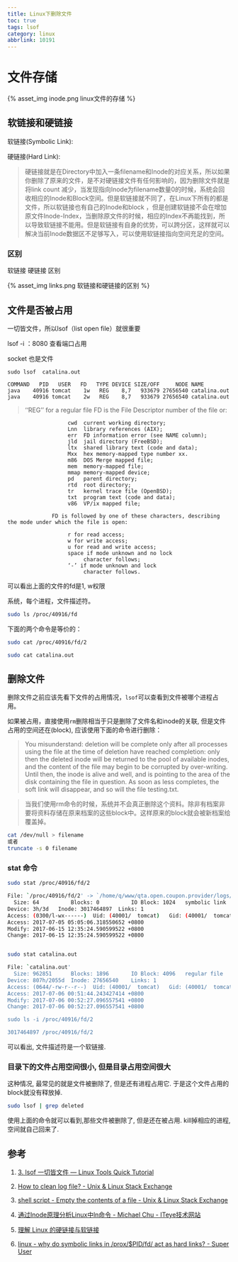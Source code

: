 ```yaml
---
title: Linux下删除文件
toc: true
tags: lsof
category: linux
abbrlink: 10191
---
```


# 文件存储

{%  asset_img   inode.png  linux文件的存储 %}

## 软链接和硬链接

软链接(Symbolic Link):

硬链接(Hard Link):

> 硬链接就是在Directory中加入一条filename和Inode的对应关系，所以如果你删除了原来的文件，是不对硬链接文件有任何影响的，因为删除文件就是将link count 减少，当发现指向Inode为filename数量0的时候，系统会回收相应的Inode和Block空间。但是软链接就不同了，在Linux下所有的都是文件，所以软链接也有自己的Inode和block ，但是创建软链接不会在增加原文件Inode-Index，当删除原文件的时候，相应的Index不再能找到，所以导致软链接不能用。但是软链接有自身的优势，可以跨分区，这样就可以解决当前Inode数据区不足够写入，可以使用软链接指向空间充足的空间。

### 区别

软链接  硬链接 区别

{%  asset_img   links.png  软链接和硬链接的区别 %}


## 文件是否被占用

一切皆文件，所以lsof（list open file）就很重要

lsof -i ：8080 查看端口占用

socket 也是文件


```
sudo lsof  catalina.out

COMMAND   PID   USER   FD   TYPE DEVICE SIZE/OFF     NODE NAME
java    40916 tomcat    1w   REG    8,7   933679 27656540 catalina.out
java    40916 tomcat    2w   REG    8,7   933679 27656540 catalina.out
```

>‘‘REG’’ for a regular file
> FD         is the File Descriptor number of the file or:

                       cwd  current working directory;
                       Lnn  library references (AIX);
                       err  FD information error (see NAME column);
                       jld  jail directory (FreeBSD);
                       ltx  shared library text (code and data);
                       Mxx  hex memory-mapped type number xx.
                       m86  DOS Merge mapped file;
                       mem  memory-mapped file;
                       mmap memory-mapped device;
                       pd   parent directory;
                       rtd  root directory;
                       tr   kernel trace file (OpenBSD);
                       txt  program text (code and data);
                       v86  VP/ix mapped file;

                  FD is followed by one of these characters, describing the mode under which the file is open:

                       r for read access;
                       w for write access;
                       u for read and write access;
                       space if mode unknown and no lock
                            character follows;
                       ‘-’ if mode unknown and lock
                            character follows.


可以看出上面的文件的fd是1, w权限



系统，每个进程，文件描述符。

```bash
sudo ls /proc/40916/fd
```

下面的两个命令是等价的：

```bash
sudo cat /proc/40916/fd/2

sudo cat catalina.out
```
## 删除文件

删除文件之前应该先看下文件的占用情况，`lsof`可以查看到文件被哪个进程占用。

如果被占用，直接使用`rm`删除相当于只是删除了文件名和inode的关联, 但是文件占用的空间还在(block), 应该使用下面的命令进行删除：


> You misunderstand: deletion will be complete only after all processes using the file at the time of deletion have reached completion: only then the deleted inode will be returned to the pool of available inodes, and the content of the file may begin to be corrupted by over-writing. Until then, the inode is alive and well, and is pointing to the area of the disk containing the file in question. As soon as less completes, the soft link will disappear, and so will the file testing.txt.

> 	当我们使用rm命令的时候，系统并不会真正删除这个资料。除非有档案非要将资料存储在原来档案的这些block中。这样原来的block就会被新档案给覆盖掉。 


```bash
cat /dev/null > filename
或者
truncate -s 0 filename
```

### stat 命令

```bash
sudo stat /proc/40916/fd/2

File: `/proc/40916/fd/2' -> `/home/q/www/qta.open.coupon.provider/logs/catalina.out'
  Size: 64        	Blocks: 0          IO Block: 1024   symbolic link
Device: 3h/3d	Inode: 3017464897  Links: 1
Access: (0300/l-wx------)  Uid: (40001/  tomcat)   Gid: (40001/  tomcat)
Access: 2017-07-05 05:05:06.318550652 +0800
Modify: 2017-06-15 12:35:24.590599522 +0800
Change: 2017-06-15 12:35:24.590599522 +0800


sudo stat catalina.out

File: `catalina.out'
  Size: 962851    	Blocks: 1896       IO Block: 4096   regular file
Device: 807h/2055d	Inode: 27656540    Links: 1
Access: (0644/-rw-r--r--)  Uid: (40001/  tomcat)   Gid: (40001/  tomcat)
Access: 2017-07-06 00:51:44.243427414 +0800
Modify: 2017-07-06 00:52:27.096557541 +0800
Change: 2017-07-06 00:52:27.096557541 +0800

sudo ls -i /proc/40916/fd/2

3017464897 /proc/40916/fd/2
```

可以看出, 文件描述符是一个软链接.

### 目录下的文件占用空间很小, 但是目录占用空间很大

这种情况, 最常见的就是文件被删除了, 但是还有进程占用它. 于是这个文件占用的block就没有释放掉.

```bash
sudo lsof | grep deleted
```

使用上面的命令就可以看到,那些文件被删除了, 但是还在被占用.  kill掉相应的进程, 空间就自己回来了.



## 参考

1. [3. lsof 一切皆文件 — Linux Tools Quick Tutorial](http://linuxtools-rst.readthedocs.io/zh_CN/latest/tool/lsof.html)

2. [How to clean log file? - Unix & Linux Stack Exchange](https://unix.stackexchange.com/questions/92384/how-to-clean-log-file)

3. [shell script - Empty the contents of a file - Unix & Linux Stack Exchange](https://unix.stackexchange.com/questions/88808/empty-the-contents-of-a-file)

4. [通过Inode原理分析Linux中ln命令 - Michael Chu - ITeye技术网站](http://himichaelchu.iteye.com/blog/2116023)

5. [理解 Linux 的硬链接与软链接](https://www.ibm.com/developerworks/cn/linux/l-cn-hardandsymb-links/index.html)

6. [linux - why do symbolic links in /prox/$PID/fd/ act as hard links? - Super User](https://superuser.com/questions/1112781/why-do-symbolic-links-in-prox-pid-fd-act-as-hard-links)